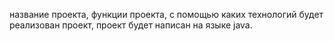 название проекта,
функции проекта,
с помощью каких технологий будет реализован проект,
проект будет написан на языке java.  
